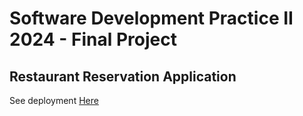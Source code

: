 # Software Development Practice II 2024 - Final Project

## Restaurant Reservation Application

See deployment [Here](https://software-development-practice-ii-final-project.vercel.app)
